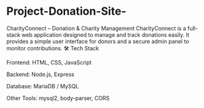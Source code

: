 # Project-Donation-Site-
CharityConnect – Donation &amp; Charity Management  CharityConnect is a full-stack web application designed to manage and track donations easily. It provides a simple user interface for donors and a secure admin panel to monitor contributions.
🛠️ Tech Stack

Frontend: HTML, CSS, JavaScript

Backend: Node.js, Express

Database: MariaDB / MySQL

Other Tools: mysql2, body-parser, CORS

